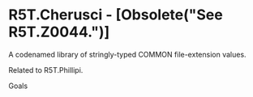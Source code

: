 # R5T.Cherusci - [Obsolete("See R5T.Z0044.")]
A codenamed library of stringly-typed COMMON file-extension values.

Related to R5T.Phillipi.

Goals


